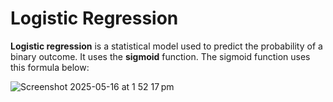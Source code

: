 # Logistic Regression

**Logistic regression** is a statistical model used to predict the probability of a binary outcome. It uses the **sigmoid** function. The sigmoid function uses this formula below: 




  
  ![Screenshot 2025-05-16 at 1 52 17 pm](https://github.com/user-attachments/assets/3cb31e11-5f43-468b-8fcb-8e4fd53c7391)

